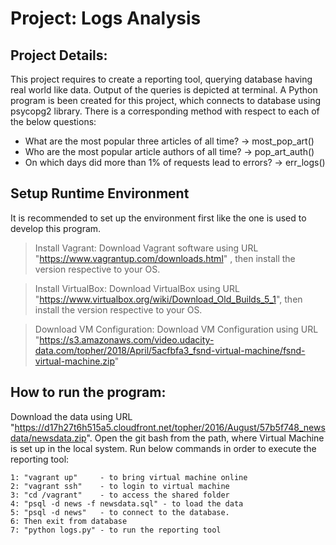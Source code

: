 Project: Logs Analysis
========================

Project Details:
-----------------
This project requires to create a reporting tool, querying database having 
real world like data. Output of the queries is depicted at terminal. A 
Python program is been created for this project, which connects to database 
using psycopg2 library. There is a corresponding method with respect to each 
of the below questions:

- What are the most popular three articles of all time?        -> most_pop_art()
- Who are the most popular article authors of all time?        -> pop_art_auth()
- On which days did more than 1% of requests lead to errors?   -> err_logs()

Setup Runtime Environment
--------------------------    
It is recommended to set up the environment first like the one is used to 
develop this program. 

> Install Vagrant: 
Download Vagrant software using URL "https://www.vagrantup.com/downloads.html"
, then install the version respective to your OS.

> Install VirtualBox:
Download VirtualBox using URL 
"https://www.virtualbox.org/wiki/Download_Old_Builds_5_1", then install the 
version respective to your OS.

> Download VM Configuration:
Download VM Configuration using URL 
"https://s3.amazonaws.com/video.udacity-data.com/topher/2018/April/5acfbfa3_fsnd-virtual-machine/fsnd-virtual-machine.zip"    

How to run the program:
------------------------
Download the data using URL 
"https://d17h27t6h515a5.cloudfront.net/topher/2016/August/57b5f748_newsdata/newsdata.zip". 
Open the git bash from the path, where Virtual Machine is set up in the local 
system. Run below commands in order to execute the reporting tool:

    1: "vagrant up"     - to bring virtual machine online
    2: "vagrant ssh"    - to login to virtual machine
    3: "cd /vagrant"    - to access the shared folder
    4: "psql -d news -f newsdata.sql" - to load the data
    5: "psql -d news"   - to connect to the database. 
    6: Then exit from database
    7: "python logs.py" - to run the reporting tool  
